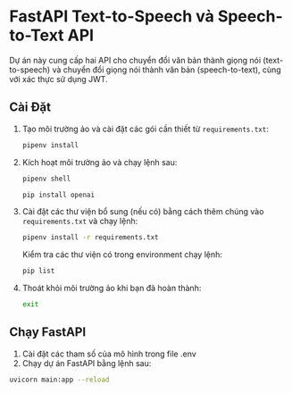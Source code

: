 # FastAPI Text-to-Speech và Speech-to-Text API

Dự án này cung cấp hai API cho chuyển đổi văn bản thành giọng nói (text-to-speech) và chuyển đổi giọng nói thành văn bản (speech-to-text), cùng với xác thực sử dụng JWT.

## Cài Đặt

1. Tạo môi trường ảo và cài đặt các gói cần thiết từ `requirements.txt`:

    ```bash
    pipenv install
    ```

2. Kích hoạt môi trường ảo và chạy lệnh sau:
    ```bash
    pipenv shell
    ```
    ```bash
    pip install openai
    ```
3. Cài đặt các thư viện bổ sung (nếu có) bằng cách thêm chúng vào `requirements.txt` và chạy lệnh:

    ```bash
    pipenv install -r requirements.txt
    ```
    Kiểm tra các thư viện có trong environment chạy lệnh:
    ```bash
    pip list
    ```
4. Thoát khỏi môi trường ảo khi bạn đã hoàn thành:

    ```bash
    exit
    ```

## Chạy FastAPI
1. Cài đặt các tham số của mô hình trong file .env
2. Chạy dự án FastAPI bằng lệnh sau:

```bash
uvicorn main:app --reload
